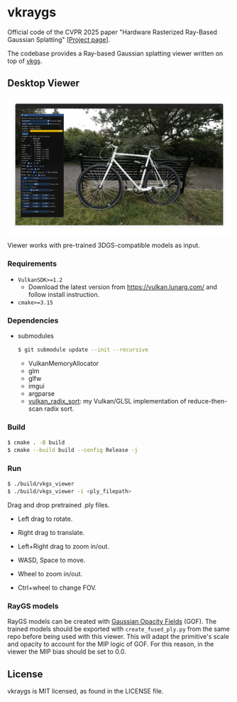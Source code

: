 # vkraygs

Official code of the CVPR 2025 paper "Hardware Rasterized Ray-Based Gaussian Splatting" [[Project page](https://facebookresearch.github.io/vkraygs/)].

The codebase provides a Ray-based Gaussian splatting viewer written on top of [vkgs](https://github.com/jaesung-cs/vkgs).

## Desktop Viewer

![](/media/screenshot.png)

Viewer works with pre-trained 3DGS-compatible models as input.


### Requirements
- `VulkanSDK>=1.2`
  - Download the latest version from https://vulkan.lunarg.com/ and follow install instruction.
- `cmake>=3.15`


### Dependencies
- submodules
  ```bash
  $ git submodule update --init --recursive
  ```
  - VulkanMemoryAllocator
  - glm
  - glfw
  - imgui
  - argparse
  - [vulkan_radix_sort](https://github.com/jaesung-cs/vulkan_radix_sort): my Vulkan/GLSL implementation of reduce-then-scan radix sort.


### Build
```bash
$ cmake . -B build
$ cmake --build build --config Release -j
```


### Run
```bash
$ ./build/vkgs_viewer 
$ ./build/vkgs_viewer -i <ply_filepath>
```
Drag and drop pretrained .ply files.

- Left drag to rotate.

- Right drag to translate.

- Left+Right drag to zoom in/out.

- WASD, Space to move.

- Wheel to zoom in/out.

- Ctrl+wheel to change FOV.

### RayGS models

RayGS models can be created with [Gaussian Opacity Fields](https://github.com/autonomousvision/gaussian-opacity-fields) (GOF).
The trained models should be exported with `create_fused_ply.py` from the same repo before being used with this viewer. This will adapt the primitive's scale and opacity to account for the MIP logic of GOF.
For this reason, in the viewer the MIP bias should be set to 0.0.

## License
vkraygs is MIT licensed, as found in the LICENSE file.
